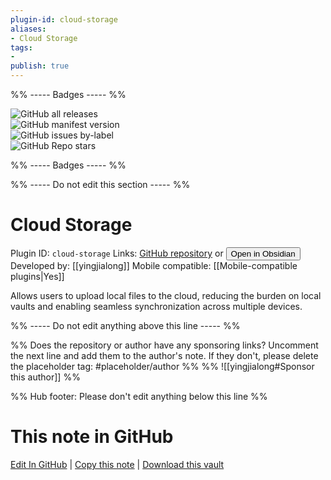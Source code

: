 ```yaml
---
plugin-id: cloud-storage
aliases:
- Cloud Storage
tags: 
- 
publish: true
---
```


%% ----- Badges ----- %%

![GitHub all releases](https://img.shields.io/github/downloads/yingjialong/obsidian-CloudStorage/total?color=573E7A&logo=github&style=for-the-badge)   
![GitHub manifest version](https://img.shields.io/github/manifest-json/v/yingjialong/obsidian-CloudStorage?color=573E7A&logo=github&style=for-the-badge)   
![GitHub issues by-label](https://img.shields.io/github/issues/yingjialong/obsidian-CloudStorage/help%20wanted?color=573E7A&logo=github&style=for-the-badge)   
![GitHub Repo stars](https://img.shields.io/github/stars/yingjialong/obsidian-CloudStorage?color=573E7A&logo=github&style=for-the-badge)

%% ----- Badges ----- %%

%% ----- Do not edit this section ----- %%

# Cloud Storage

Plugin ID: `cloud-storage`
Links: [GitHub repository](https://github.com/yingjialong/obsidian-CloudStorage) or [<button id=HH>Open in Obsidian</button>](obsidian://show-plugin?id=cloud-storage)
Developed by: [[yingjialong]]
Mobile compatible: [[Mobile-compatible plugins|Yes]]

Allows users to upload local files to the cloud, reducing the burden on local vaults and enabling seamless synchronization across multiple devices.

%% ----- Do not edit anything above this line ----- %% 

%% Does the repository or author have any sponsoring links? Uncomment the next line and add them to the author's note. If they don't, please delete the placeholder tag: #placeholder/author %%
%% ![[yingjialong#Sponsor this author]] %%

%% Hub footer: Please don't edit anything below this line %%

# This note in GitHub

<span class="git-footer">[Edit In GitHub](https://github.dev/obsidian-community/obsidian-hub/blob/main/02%20-%20Community%20Expansions/02.05%20All%20Community%20Expansions/Plugins/cloud-storage.md "git-hub-edit-note") | [Copy this note](https://raw.githubusercontent.com/obsidian-community/obsidian-hub/main/02%20-%20Community%20Expansions/02.05%20All%20Community%20Expansions/Plugins/cloud-storage.md "git-hub-copy-note") | [Download this vault](https://github.com/obsidian-community/obsidian-hub/archive/refs/heads/main.zip "git-hub-download-vault") </span>
